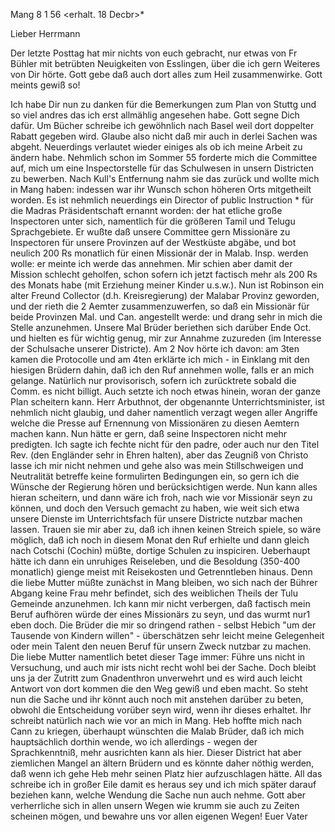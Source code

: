  Mang 8 <November>1 56
 <erhalt. 18 Decbr>*

Lieber Herrmann

Der letzte Posttag hat mir nichts von euch gebracht, nur etwas von Fr Bühler mit betrübten Neuigkeiten von Esslingen, über die ich gern Weiteres von Dir hörte. Gott gebe daß auch dort alles zum Heil zusammenwirke. Gott meints gewiß so!

Ich habe Dir nun zu danken für die Bemerkungen zum Plan von Stuttg und so viel andres das ich erst allmählig angesehen habe. Gott segne Dich dafür. Um Bücher schreibe ich gewöhnlich nach Basel weil dort doppelter Rabatt gegeben wird. Glaube also nicht daß mir auch in derlei Sachen was abgeht. 
Neuerdings verlautet wieder einiges als ob ich meine Arbeit zu ändern habe. Nehmlich schon im Sommer 55 forderte mich die Committee auf, mich um eine Inspectorstelle für das Schulwesen in unsern Districten zu bewerben. Nach Kull's Entfernung nahm sie das zurück und wollte mich in Mang haben: indessen war ihr Wunsch schon höheren Orts mitgetheilt worden. Es ist nehmlich neuerdings ein Director of public Instruction <Arbuthnot>* für die Madras Präsidentschaft ernannt worden: der hat etliche große Inspectoren unter sich, namentlich für die größeren Tamil und Telugu Sprachgebiete. Er wußte daß unsere Committee gern Missionäre zu Inspectoren für unsere Provinzen auf der Westküste abgäbe, und bot neulich 200 Rs monatlich für einen Missionär der in Malab. Insp. werden wolle: er meinte ich werde das annehmen. Mir schien aber damit der Mission schlecht geholfen, schon sofern ich jetzt factisch mehr als 200 Rs des Monats habe (mit Erziehung meiner Kinder u.s.w.). Nun ist Robinson ein alter Freund Collector (d.h. Kreisregierung) der Malabar Provinz geworden, und der rieth die 2 Aemter zusammenzuwerfen, so daß ein Missionär für beide Provinzen Mal. und Can. angestellt werde: und drang sehr in mich die Stelle anzunehmen. Unsere Mal Brüder beriethen sich darüber Ende Oct. und hielten es für wichtig genug, mir zur Annahme zuzureden (im Interesse der Schulsache unserer Districte). Am 2 Nov hörte ich davon: am 3ten kamen die Protocolle und am 4ten erklärte ich mich - in Einklang mit den hiesigen Brüdern dahin, daß ich den Ruf annehmen wolle, falls er an mich gelange. Natürlich nur provisorisch, sofern ich zurücktrete sobald die Comm. es nicht billigt. Auch setzte ich noch etwas hinein, woran der ganze Plan scheitern kann. Herr Arbuthnot, der obgenannte Unterrichtsminister, ist nehmlich nicht glaubig, und daher namentlich verzagt wegen aller Angriffe welche die Presse auf Ernennung von Missionären zu diesen Aemtern machen kann. Nun hätte er gern, daß seine Inspectoren nicht mehr predigten. Ich sagte ich fechte nicht für den padre, oder auch nur den Titel Rev. (den Engländer sehr in Ehren halten), aber das Zeugniß von Christo lasse ich mir nicht nehmen und gehe also was mein Stillschweigen und Neutralität betreffe keine formulirten Bedingungen ein, so gern ich die Wünsche der Regierung hören und berücksichtigen werde. Nun kann alles hieran scheitern, und dann wäre ich froh, nach wie vor Missionär seyn zu können, und doch den Versuch gemacht zu haben, wie weit sich etwa unsere Dienste im Unterrichtsfach für unsere Districte nutzbar machen lassen. Trauen sie mir aber zu, daß ich ihnen keinen Streich spiele, so wäre möglich, daß ich noch in diesem Monat den Ruf erhielte und dann gleich nach Cotschi (Cochin) müßte, dortige Schulen zu inspiciren. Ueberhaupt hätte ich dann ein unruhiges Reiseleben, und die Besoldung (350-400 monatlich) gienge meist mit Reisekosten und Getrenntleben hinaus. Denn die liebe Mutter müßte zunächst in Mang bleiben, wo sich nach der Bührer Abgang keine Frau mehr befindet, sich des weiblichen Theils der Tulu Gemeinde anzunehmen. Ich kann mir nicht verbergen, daß factisch mein Beruf aufhören würde der eines Missionärs zu seyn, und das wurmt nur1 eben doch. Die Brüder die mir so dringend rathen - selbst Hebich "um der Tausende von Kindern willen" - überschätzen sehr leicht meine Gelegenheit oder mein Talent den neuen Beruf für unsern Zweck nutzbar zu machen. Die liebe Mutter namentlich betet dieser Tage immer: Führe uns nicht in Versuchung, und auch mir ists nicht recht wohl bei der Sache. Doch bleibt uns ja der Zutritt zum Gnadenthron unverwehrt und es wird auch leicht Antwort von dort kommen die den Weg gewiß und eben macht. So steht nun die Sache und ihr könnt auch noch mit anstehen darüber zu beten, obwohl die Entscheidung vorüber seyn wird, wenn ihr dieses erhaltet. Ihr schreibt natürlich nach wie vor an mich in Mang. 
Heb hoffte mich nach Cann zu kriegen, überhaupt wünschten die Malab Brüder, daß ich mich hauptsächlich dorthin wende, wo ich allerdings - wegen der Sprachkenntniß, mehr ausrichten kann als hier. Dieser District hat aber ziemlichen Mangel an ältern Brüdern und es könnte daher nöthig werden, daß wenn ich gehe Heb mehr seinen Platz hier aufzuschlagen hätte. 
All das schreibe ich in großer Eile damit es heraus sey und ich mich später darauf beziehen kann, welche Wendung die Sache nun auch nehme. Gott aber verherrliche sich in allen unsern Wegen wie krumm sie auch zu Zeiten scheinen mögen, und bewahre uns vor allen eigenen Wegen!
 Euer Vater

